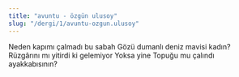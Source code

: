 ```yaml
---
title: "avuntu - özgün ulusoy"
slug: "/dergi/1/avuntu-ozgun.ulusoy"
---
```


Neden kapımı çalmadı bu sabah
Gözü dumanlı deniz mavisi kadın?
Rüzgârını mı yitirdi ki gelemiyor
Yoksa yine
Topuğu mu çalındı ayakkabısının?
